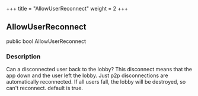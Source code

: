 +++
title = "AllowUserReconnect"
weight = 2
+++
## AllowUserReconnect
public bool AllowUserReconnect

### Description
Can a disconnected user back to the lobby? This disconnect means that the app down and the user left the lobby. Just p2p disconnections are automatically reconnected. If all users fall, the lobby will be destroyed, so can't reconnect.
default is true.